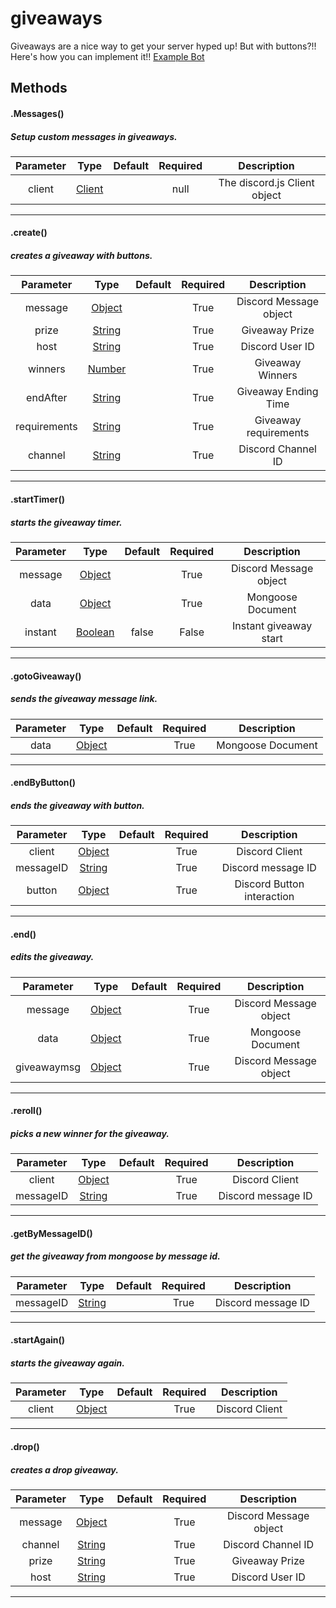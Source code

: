 # giveaways

Giveaways are a nice way to get your server hyped up! But with buttons?!! Here's how you can implement it!! [Example Bot](https://github.com/Nuggies-bot/giveaways-example)

## Methods

#### .Messages()
##### Setup custom messages in giveaways.

| **Parameter** | **Type**                                                                                          | **Default** | **Required** | **Description**                |
|:-------------:|:-------------------------------------------------------------------------------------------------:|:-----------:|:------------:|:------------------------------:|
| client        | [Client](https://discord.js.org/#/docs/main/stable/class/Client)                                  |             | null         | The discord.js Client object   |

<hr>

#### .create()
##### creates a giveaway with buttons.

| **Parameter** | **Type**                                                                                          | **Default** | **Required** | **Description**                |
|:-------------:|:-------------------------------------------------------------------------------------------------:|:-----------:|:------------:|:------------------------------:|
| message       | [Object](https://developer.mozilla.org/en-US/docs/Web/JavaScript/Reference/Global_Objects/Object) |             | True         | Discord Message object         |
| prize         | [String](https://developer.mozilla.org/en-US/docs/Web/JavaScript/Reference/Global_Objects/String) |             | True         | Giveaway Prize                 |
| host          | [String](https://developer.mozilla.org/en-US/docs/Web/JavaScript/Reference/Global_Objects/String) |             | True         | Discord User ID                |
| winners       | [Number](https://developer.mozilla.org/en-US/docs/Web/JavaScript/Reference/Global_Objects/Number) |             | True         | Giveaway Winners               |
| endAfter      | [String](https://developer.mozilla.org/en-US/docs/Web/JavaScript/Reference/Global_Objects/String) |             | True         | Giveaway Ending Time           |
| requirements  | [String](https://developer.mozilla.org/en-US/docs/Web/JavaScript/Reference/Global_Objects/String) |             | True         | Giveaway requirements          |
| channel       | [String](https://developer.mozilla.org/en-US/docs/Web/JavaScript/Reference/Global_Objects/String) |             | True         | Discord Channel ID             |

<hr>

#### .startTimer()
##### starts the giveaway timer.

| **Parameter** | **Type**                                                                                            | **Default** | **Required** | **Description**                |
|:-------------:|:---------------------------------------------------------------------------------------------------:|:-----------:|:------------:|:------------------------------:|
| message       | [Object](https://developer.mozilla.org/en-US/docs/Web/JavaScript/Reference/Global_Objects/Object)   |             | True         | Discord Message object         |
| data          | [Object](https://developer.mozilla.org/en-US/docs/Web/JavaScript/Reference/Global_Objects/Object)   |             | True         | Mongoose Document              |
| instant       | [Boolean](https://developer.mozilla.org/en-US/docs/Web/JavaScript/Reference/Global_Objects/Boolean) | false       | False        | Instant giveaway start         |

<hr>

#### .gotoGiveaway()
##### sends the giveaway message link.

| **Parameter** | **Type**                                                                                            | **Default** | **Required** | **Description**                |
|:-------------:|:---------------------------------------------------------------------------------------------------:|:-----------:|:------------:|:------------------------------:|
| data          | [Object](https://developer.mozilla.org/en-US/docs/Web/JavaScript/Reference/Global_Objects/Object)   |             | True         | Mongoose Document              |

<hr>

#### .endByButton()
##### ends the giveaway with button.

| **Parameter** | **Type**                                                                                            | **Default** | **Required** | **Description**                |
|:-------------:|:---------------------------------------------------------------------------------------------------:|:-----------:|:------------:|:------------------------------:|
| client        | [Object](https://developer.mozilla.org/en-US/docs/Web/JavaScript/Reference/Global_Objects/Object)   |             | True         | Discord Client                 |
| messageID     | [String](https://developer.mozilla.org/en-US/docs/Web/JavaScript/Reference/Global_Objects/String)   |             | True         | Discord message ID             |
| button        | [Object](https://developer.mozilla.org/en-US/docs/Web/JavaScript/Reference/Global_Objects/Object)   |             | True         | Discord Button interaction     |

<hr>

#### .end()
##### edits the giveaway.

| **Parameter** | **Type**                                                                                          | **Default** | **Required** | **Description**                |
|:-------------:|:-------------------------------------------------------------------------------------------------:|:-----------:|:------------:|:------------------------------:|
| message       | [Object](https://developer.mozilla.org/en-US/docs/Web/JavaScript/Reference/Global_Objects/Object) |             | True         | Discord Message object         |
| data          | [Object](https://developer.mozilla.org/en-US/docs/Web/JavaScript/Reference/Global_Objects/Object) |             | True         | Mongoose Document              |
| giveawaymsg   | [Object](https://developer.mozilla.org/en-US/docs/Web/JavaScript/Reference/Global_Objects/Object) |             | True         | Discord Message object         |

<hr>

#### .reroll()
##### picks a new winner for the giveaway.

| **Parameter** | **Type**                                                                                          | **Default** | **Required** | **Description**                |
|:-------------:|:-------------------------------------------------------------------------------------------------:|:-----------:|:------------:|:------------------------------:|
| client        | [Object](https://developer.mozilla.org/en-US/docs/Web/JavaScript/Reference/Global_Objects/Object) |             | True         | Discord Client                 |
| messageID     | [String](https://developer.mozilla.org/en-US/docs/Web/JavaScript/Reference/Global_Objects/String) |             | True         | Discord message ID             |

<hr>

#### .getByMessageID()
##### get the giveaway from mongoose by message id.

| **Parameter** | **Type**                                                                                          | **Default** | **Required** | **Description**                |
|:-------------:|:-------------------------------------------------------------------------------------------------:|:-----------:|:------------:|:------------------------------:|
| messageID     | [String](https://developer.mozilla.org/en-US/docs/Web/JavaScript/Reference/Global_Objects/String) |             | True         | Discord message ID             |

<hr>

#### .startAgain()
##### starts the giveaway again.

| **Parameter** | **Type**                                                                                          | **Default** | **Required** | **Description**                |
|:-------------:|:-------------------------------------------------------------------------------------------------:|:-----------:|:------------:|:------------------------------:|
| client        | [Object](https://developer.mozilla.org/en-US/docs/Web/JavaScript/Reference/Global_Objects/Object) |             | True         | Discord Client                 |

<hr>

#### .drop()
##### creates a drop giveaway.

| **Parameter** | **Type**                                                                                          | **Default** | **Required** | **Description**                |
|:-------------:|:-------------------------------------------------------------------------------------------------:|:-----------:|:------------:|:------------------------------:|
| message       | [Object](https://developer.mozilla.org/en-US/docs/Web/JavaScript/Reference/Global_Objects/Object) |             | True         | Discord Message object         |
| channel       | [String](https://developer.mozilla.org/en-US/docs/Web/JavaScript/Reference/Global_Objects/String) |             | True         | Discord Channel ID             |
| prize         | [String](https://developer.mozilla.org/en-US/docs/Web/JavaScript/Reference/Global_Objects/String) |             | True         | Giveaway Prize                 |
| host          | [String](https://developer.mozilla.org/en-US/docs/Web/JavaScript/Reference/Global_Objects/String) |             | True         | Discord User ID                |

<hr>